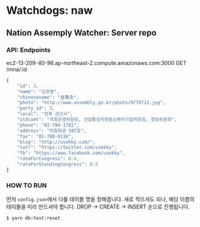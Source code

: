 # Watchdogs: naw

## Nation Assemply Watcher: Server repo

### API: Endpoints

ec2-13-209-40-96.ap-northeast-2.compute.amazonaws.com:3000
GET /mna/:id
```javascript
{
    "id": 3,
    "name": "김관영",
    "chinesename": "金寬永",
    "photo": "http://www.assembly.go.kr/photo/9770713.jpg",
    "party_id": 3,
    "local": "전북 군산시",
    "stdcomt": "국회운영위원회, 산업통상자원중소벤처기업위원회, 정보위원회",
    "phone": "02-784-1781",
    "address": "의원회관 507호",
    "fax": "02-788-0116",
    "blog": "http://usekky.com/",
    "twtr": "https://twitter.com/usekky",
    "fb": "https://www.facebook.com/usekky",
    "rateForCongress": 0.4,
    "rateForStandingCongress": 0.5
}
```

### HOW TO RUN


먼저 `config.json`에서 다룰 테이블 명을 정해줍니다. 새로 적으셔도 되나, 해당 이름의 테이블을 미리 만드셔야 합니다. DROP -> CREATE -> INSERT 순으로 진행됩니다.

```bash
$ yarn db:test:reset
```


